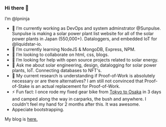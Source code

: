 ### Hi there 👋
I’m @lpninja

- 🔭 I’m currently working as DevOps and system adminstrator @Sunpulse. Sunpulse is making a solar power plant list website for all of the solar power plants in Japan (550,000+). Dataloggers, and embedded IoT for @liquidstar-io.
- 🌱 I’m currently learning NodeJS & MongoDB, Express, NPM. 
- 👯 I’m looking to collaborate on html, css, blogs.
- 🤔 I’m looking for help with open source projects related to solar energy.
- 💬 Ask me about solar engineering, design, datalogging for solar power plants, IoT. Connecting databases to NFT's.
- 🔬 My current research is understanding if Proof-of-Work is absolutely necessary or are there alternatives? I am still not convinced that Proof-of-Stake is an actual replacement for Proof-of-Work.
- ⚡ Fun fact: I once rode my fixed gear bike from [Tokyo to Osaka](https://vimeo.com/user7005442) in 3 days and camped along the way in carparks, the bush and anywhere. I couldn't feel my hand for 2 months after this. It was awesome.
- Appeciate bootstrapping.

My blog is [here.](https://lpninja.github.io/)

